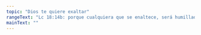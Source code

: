 ```yaml
---
topic: "Dios te quiere exaltar"
rangeText: "Lc 18:14b: porque cualquiera que se enaltece, será humillado; y el que se humilla será enaltecido."
mainText: ""
---
```

